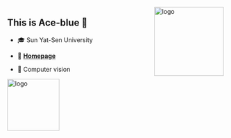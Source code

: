 </br>
<img src="https://github-readme-stats.vercel.app/api?username=Ace-blue&show_icons=true" alt="logo" height="160" align="right" style="margin: 5px; margin-bottom: 20px;" />

## This is Ace-blue 👀

- 🎓 Sun Yat-Sen University

- 📖 [**Homepage**](https://ace-blue.github.io/io/)

- 🔭 Computer vision



<img src="https://github-profile-trophy.vercel.app/?username=Ace-blue&theme=flat" alt="logo" height="120" align="center" style="margin: auto; margin-bottom: 20px;" />
